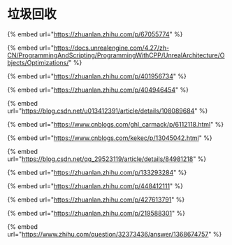# 垃圾回收

{% embed url="https://zhuanlan.zhihu.com/p/67055774" %}

{% embed url="https://docs.unrealengine.com/4.27/zh-CN/ProgrammingAndScripting/ProgrammingWithCPP/UnrealArchitecture/Objects/Optimizations/" %}

{% embed url="https://zhuanlan.zhihu.com/p/401956734" %}

{% embed url="https://zhuanlan.zhihu.com/p/404946454" %}

{% embed url="https://blog.csdn.net/u013412391/article/details/108089684" %}

{% embed url="https://www.cnblogs.com/ghl_carmack/p/6112118.html" %}

{% embed url="https://www.cnblogs.com/kekec/p/13045042.html" %}

{% embed url="https://blog.csdn.net/qq_29523119/article/details/84981218" %}

{% embed url="https://zhuanlan.zhihu.com/p/133293284" %}

{% embed url="https://zhuanlan.zhihu.com/p/448412111" %}

{% embed url="https://zhuanlan.zhihu.com/p/427613791" %}

{% embed url="https://zhuanlan.zhihu.com/p/219588301" %}

{% embed url="https://www.zhihu.com/question/32373436/answer/1368674757" %}
